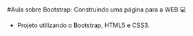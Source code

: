 #Aula sobre Bootstrap: Construindo uma página para a WEB 💻
 - Projeto utilizando o Bootstrap, HTML5 e CSS3.  
